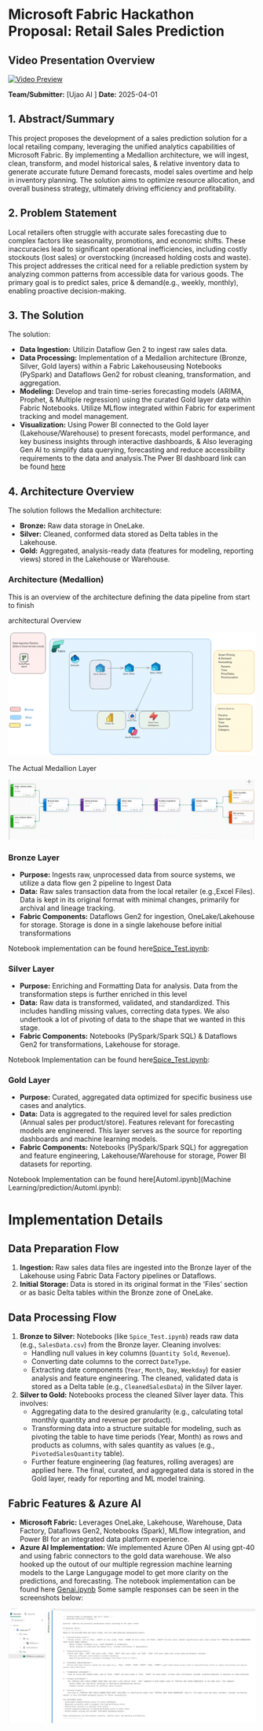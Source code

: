 # Microsoft Fabric Hackathon Proposal: Retail Sales Prediction
## Video Presentation Overview

[![Video Preview](https://via.placeholder.com/800x450?text=Watch+Video)](https://www.tella.tv/embed/video/retail-sales-forecasting-ebjr)


**Team/Submitter:** [Ujao AI ]
**Date:** 2025-04-01

## 1. Abstract/Summary

This project proposes the development of a sales prediction solution for a local retailing company,  leveraging the unified analytics capabilities of Microsoft Fabric. By implementing a Medallion architecture, we will ingest, clean, transform, and model historical sales, & relative inventory  data to generate accurate future Demand forecasts, model sales overtime and help in inventory planning. The solution aims to optimize resource allocation, and overall business strategy, ultimately driving efficiency and profitability.

## 2. Problem Statement

Local retailers often struggle with accurate sales forecasting due to complex factors like seasonality, promotions, and economic shifts. These inaccuracies lead to significant operational inefficiencies, including costly stockouts (lost sales) or overstocking (increased holding costs and waste). This project addresses the critical need for a reliable prediction system by analyzing common patterns from accessible data for various goods. The primary goal is to predict sales, price & demand(e.g., weekly, monthly), enabling proactive decision-making.

## 3. The Solution

The  solution:
*   **Data Ingestion:** Utilizin Dataflow Gen 2 to ingest raw sales data.
*   **Data Processing:** Implementation of a Medallion architecture (Bronze, Silver, Gold layers) within a Fabric Lakehouseusing Notebooks (PySpark) and Dataflows Gen2 for robust cleaning, transformation, and aggregation.
*   **Modeling:** Develop and train time-series forecasting models  (ARIMA, Prophet, & Multiple regression) using the curated Gold layer data within Fabric Notebooks. Utilize MLflow integrated within Fabric for experiment tracking and model management.
*   **Visualization:** Using Power BI connected to the Gold layer (Lakehouse/Warehouse) to present forecasts, model performance, and key business insights through interactive dashboards, & Also leveraging Gen AI to simplify data querying, forecasting and reduce accessibility requirements to the data and analysis.The Pwer BI dashboard link can be found [here](https://app.fabric.microsoft.com/groups/8d3e063b-5552-4052-b919-22ef780dcf63/reports/21de9deb-26db-4c2d-aa97-0256ee62fd4e?ctid=e9fba1ee-d3b6-4595-b71c-1481db964a58&pbi_source=linkShare)

## 4. Architecture Overview

The solution follows the Medallion architecture:
*   **Bronze:** Raw data storage in OneLake.
*   **Silver:** Cleaned, conformed data stored as Delta tables in the Lakehouse.
*   **Gold:** Aggregated, analysis-ready data (features for modeling, reporting views) stored in the Lakehouse or Warehouse.


### Architecture (Medallion)

This is an overview of the architecture defining the data pipeline from start to finish

architectural Overview


![alt text](image-1.png)



The Actual Medallion Layer


![Medallion Architecture](image.png)

### Bronze Layer

*   **Purpose:** Ingests raw, unprocessed data from source systems, we utilize a data flow gen 2 pipeline to Ingest Data
*   **Data:** Raw sales transaction data from the local retailer (e.g.,Excel Files). Data is kept in its original format with minimal changes, primarily for archival and lineage tracking.
*   **Fabric Components:** Dataflows Gen2 for ingestion, OneLake/Lakehouse for storage. Storage is done in a single lakehouse before initial transformations

Notebook implementation can be found here[Spice_Test.ipynb](pipeline/Spice_Test_1_1.ipynb):
### Silver Layer

*   **Purpose:** Enriching and Formatting Data for analysis. Data from the transformation steps is further enriched in this level
*   **Data:** Raw data is transformed, validated, and standardized. This includes handling missing values, correcting data types. We also undertook a lot of pivoting of data to the shape that we wanted in this stage.
*   **Fabric Components:** Notebooks (PySpark/Spark SQL) & Dataflows Gen2 for transformations, Lakehouse for storage.

Notebook Implementation can be found here[Spice_Test.ipynb](pipeline/Spice_Test_1_1.ipynb):

### Gold Layer

*   **Purpose:** Curated, aggregated data optimized for specific business use cases and analytics.
*   **Data:** Data is aggregated to the required level for sales prediction (Annual sales per product/store). Features relevant for forecasting models are engineered. This layer serves as the source for reporting dashboards and machine learning models.
*   **Fabric Components:** Notebooks (PySpark/Spark SQL) for aggregation and feature engineering, Lakehouse/Warehouse for storage, Power BI datasets for reporting.

Notebook Implementation can be found here[Automl.ipynb](Machine Learning/prediction/Automl.ipynb):

# Implementation Details

## Data Preparation Flow

1.  **Ingestion:** Raw sales data files are ingested into the Bronze layer of the Lakehouse using Fabric Data Factory pipelines or Dataflows.
2.  **Initial Storage:** Data is stored in its original format in the 'Files' section or as basic Delta tables within the Bronze zone of OneLake.

## Data Processing Flow

1.  **Bronze to Silver:** Notebooks (like `Spice_Test.ipynb`) reads raw data (e.g., `SalesData.csv`) from the Bronze layer. Cleaning involves:
    *   Handling null values in key columns (`Quantity Sold`, `Revenue`).
    *   Converting date columns to the correct `DateType`.
    *   Extracting date components (`Year`, `Month`, `Day`, `Weekday`) for easier analysis and feature engineering.
    The cleaned, validated data is stored as a Delta table (e.g., `CleanedSalesData`) in the Silver layer.
2.  **Silver to Gold:** Notebooks process the cleaned Silver layer data. This involves:
    *   Aggregating data to the desired granularity (e.g., calculating total monthly quantity and revenue per product).
    *   Transforming data into a structure suitable for modeling, such as pivoting the table to have time periods (Year, Month) as rows and products as columns, with sales quantity as values (e.g., `PivotedSalesQuantity` table).
    *   Further feature engineering (lag features, rolling averages) are applied here.
    The final, curated, and aggregated data is stored in the Gold layer, ready for reporting and ML model training.

## Fabric Features & Azure AI

*   **Microsoft Fabric:** Leverages OneLake, Lakehouse, Warehouse, Data Factory, Dataflows Gen2, Notebooks (Spark), MLflow integration, and Power BI for an integrated data platform experience.
*   **Azure AI Implementation:**
    We implemented Azure OPen AI using gpt-40 and using fabric connectors to the gold data warehouse. We also hooked up the outout of our multiple regression machine learning models to the Large Langugage model to get more clarity on the predictions, and forecasting. The notebook implementation can be found here [Genai.ipynb](GenAI/Genai.ipynb)
Some sample responses can be seen in the screenshots below:

![alt text](image-3.png)
